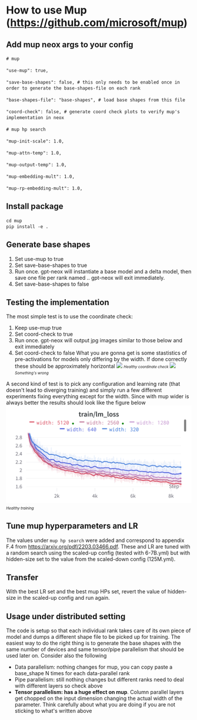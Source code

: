 # How to use Mup (https://github.com/microsoft/mup)

## Add mup neox args to your config

```
# mup

"use-mup": true,

"save-base-shapes": false, # this only needs to be enabled once in order to generate the base-shapes-file on each rank

"base-shapes-file": "base-shapes", # load base shapes from this file

"coord-check": false, # generate coord check plots to verify mup's implementation in neox

# mup hp search

"mup-init-scale": 1.0,

"mup-attn-temp": 1.0,

"mup-output-temp": 1.0,

"mup-embedding-mult": 1.0,

"mup-rp-embedding-mult": 1.0,
```

## Install package

```
cd mup
pip install -e .
```

## Generate base shapes

1. Set use-mup to true
2. Set save-base-shapes to true
3. Run once. gpt-neox will instantiate a base model and a delta model, then save one file per rank named <base-shapes-file>.<rank>. gpt-neox will exit immediately.
4. Set save-base-shapes to false

## Testing the implementation

The most simple test is to use the coordinate check:
1. Keep use-mup true
2. Set coord-check to true
3. Run once. gpt-neox will output jpg images similar to those below and exit immediately
4. Set coord-check to false
What you are gonna get is some stastistics of pre-activations for models only differing by the width. If done correctly these should be approximately horizontal
![](mup/figures/coord_check_up.0.jpg)
<font size="1"> *Healthy coordinate check*</font> 
![](mup/figures/coord_check_sp.0.jpg)
<font size="1"> *Something's wrong*</font> 

A second kind of test is to pick any configuration and learning rate (that doesn't lead to diverging training) and simply run a few different experiments fixing everything except for the width. Since with mup wider is always better the results should look like the figure below
![](mup/figures/width_check.png)
<font size="1"> *Healthy training*</font> 

## Tune mup hyperparameters and LR

The values under `mup hp search` were added and correspond to appendix F.4 from https://arxiv.org/pdf/2203.03466.pdf. These and LR are tuned with a random search using the scaled-up config (tested with 6-7B.yml) but with hidden-size set to the value from the scaled-down config (125M.yml).

## Transfer

With the best LR set and the best mup HPs set, revert the value of hidden-size in the scaled-up config and run again.

## Usage under distributed setting

The code is setup so that each individual rank takes care of its own piece of model and dumps a different shape file to be picked up for training. The easiest way to do the right thing is to generate the base shapes with the same number of devices and same tensor/pipe parallelism that should be used later on. Consider also the following
- Data parallelism: nothing changes for mup, you can copy paste a base_shape N times for each data-parallel rank
- Pipe parallelism: still nothing changes but different ranks need to deal with different layers so check above
- **Tensor parallelism: has a huge effect on mup**. Column parallel layers get chopped on the input dimension changing the actual width of the parameter. Think carefully about what you are doing if you are not sticking to what's written above